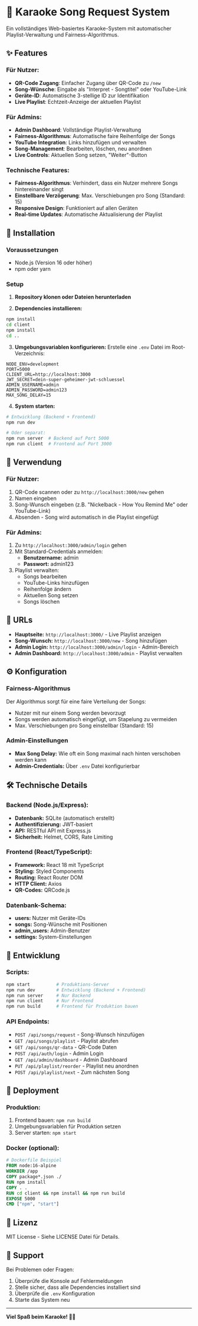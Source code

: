 # 🎤 Karaoke Song Request System

Ein vollständiges Web-basiertes Karaoke-System mit automatischer Playlist-Verwaltung und Fairness-Algorithmus.

## ✨ Features

### Für Nutzer:
- **QR-Code Zugang**: Einfacher Zugang über QR-Code zu `/new`
- **Song-Wünsche**: Eingabe als "Interpret - Songtitel" oder YouTube-Link
- **Geräte-ID**: Automatische 3-stellige ID zur Identifikation
- **Live Playlist**: Echtzeit-Anzeige der aktuellen Playlist

### Für Admins:
- **Admin Dashboard**: Vollständige Playlist-Verwaltung
- **Fairness-Algorithmus**: Automatische faire Reihenfolge der Songs
- **YouTube Integration**: Links hinzufügen und verwalten
- **Song-Management**: Bearbeiten, löschen, neu anordnen
- **Live Controls**: Aktuellen Song setzen, "Weiter"-Button

### Technische Features:
- **Fairness-Algorithmus**: Verhindert, dass ein Nutzer mehrere Songs hintereinander singt
- **Einstellbare Verzögerung**: Max. Verschiebungen pro Song (Standard: 15)
- **Responsive Design**: Funktioniert auf allen Geräten
- **Real-time Updates**: Automatische Aktualisierung der Playlist

## 🚀 Installation

### Voraussetzungen
- Node.js (Version 16 oder höher)
- npm oder yarn

### Setup

1. **Repository klonen oder Dateien herunterladen**

2. **Dependencies installieren:**
```bash
npm install
cd client
npm install
cd ..
```

3. **Umgebungsvariablen konfigurieren:**
Erstelle eine `.env` Datei im Root-Verzeichnis:
```env
NODE_ENV=development
PORT=5000
CLIENT_URL=http://localhost:3000
JWT_SECRET=dein-super-geheimer-jwt-schluessel
ADMIN_USERNAME=admin
ADMIN_PASSWORD=admin123
MAX_SONG_DELAY=15
```

4. **System starten:**
```bash
# Entwicklung (Backend + Frontend)
npm run dev

# Oder separat:
npm run server  # Backend auf Port 5000
npm run client  # Frontend auf Port 3000
```

## 📱 Verwendung

### Für Nutzer:
1. QR-Code scannen oder zu `http://localhost:3000/new` gehen
2. Namen eingeben
3. Song-Wunsch eingeben (z.B. "Nickelback - How You Remind Me" oder YouTube-Link)
4. Absenden - Song wird automatisch in die Playlist eingefügt

### Für Admins:
1. Zu `http://localhost:3000/admin/login` gehen
2. Mit Standard-Credentials anmelden:
   - **Benutzername:** admin
   - **Passwort:** admin123
3. Playlist verwalten:
   - Songs bearbeiten
   - YouTube-Links hinzufügen
   - Reihenfolge ändern
   - Aktuellen Song setzen
   - Songs löschen

## 🎯 URLs

- **Hauptseite:** `http://localhost:3000/` - Live Playlist anzeigen
- **Song-Wunsch:** `http://localhost:3000/new` - Song hinzufügen
- **Admin Login:** `http://localhost:3000/admin/login` - Admin-Bereich
- **Admin Dashboard:** `http://localhost:3000/admin` - Playlist verwalten

## ⚙️ Konfiguration

### Fairness-Algorithmus
Der Algorithmus sorgt für eine faire Verteilung der Songs:
- Nutzer mit nur einem Song werden bevorzugt
- Songs werden automatisch eingefügt, um Stapelung zu vermeiden
- Max. Verschiebungen pro Song einstellbar (Standard: 15)

### Admin-Einstellungen
- **Max Song Delay:** Wie oft ein Song maximal nach hinten verschoben werden kann
- **Admin-Credentials:** Über `.env` Datei konfigurierbar

## 🛠️ Technische Details

### Backend (Node.js/Express):
- **Datenbank:** SQLite (automatisch erstellt)
- **Authentifizierung:** JWT-basiert
- **API:** RESTful API mit Express.js
- **Sicherheit:** Helmet, CORS, Rate Limiting

### Frontend (React/TypeScript):
- **Framework:** React 18 mit TypeScript
- **Styling:** Styled Components
- **Routing:** React Router DOM
- **HTTP Client:** Axios
- **QR-Codes:** QRCode.js

### Datenbank-Schema:
- **users:** Nutzer mit Geräte-IDs
- **songs:** Song-Wünsche mit Positionen
- **admin_users:** Admin-Benutzer
- **settings:** System-Einstellungen

## 🔧 Entwicklung

### Scripts:
```bash
npm start          # Produktions-Server
npm run dev        # Entwicklung (Backend + Frontend)
npm run server     # Nur Backend
npm run client     # Nur Frontend
npm run build      # Frontend für Produktion bauen
```

### API Endpoints:
- `POST /api/songs/request` - Song-Wunsch hinzufügen
- `GET /api/songs/playlist` - Playlist abrufen
- `GET /api/songs/qr-data` - QR-Code Daten
- `POST /api/auth/login` - Admin Login
- `GET /api/admin/dashboard` - Admin Dashboard
- `PUT /api/playlist/reorder` - Playlist neu anordnen
- `POST /api/playlist/next` - Zum nächsten Song

## 🚀 Deployment

### Produktion:
1. Frontend bauen: `npm run build`
2. Umgebungsvariablen für Produktion setzen
3. Server starten: `npm start`

### Docker (optional):
```dockerfile
# Dockerfile Beispiel
FROM node:16-alpine
WORKDIR /app
COPY package*.json ./
RUN npm install
COPY . .
RUN cd client && npm install && npm run build
EXPOSE 5000
CMD ["npm", "start"]
```

## 📝 Lizenz

MIT License - Siehe LICENSE Datei für Details.

## 🤝 Support

Bei Problemen oder Fragen:
1. Überprüfe die Konsole auf Fehlermeldungen
2. Stelle sicher, dass alle Dependencies installiert sind
3. Überprüfe die `.env` Konfiguration
4. Starte das System neu

---

**Viel Spaß beim Karaoke! 🎤🎵**